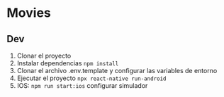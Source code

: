# Movies

## Dev

1. Clonar el proyecto
2. Instalar dependencias `npm install`
3. Clonar el archivo .env.template y configurar las variables de entorno
4. Ejecutar el proyecto `npx react-native run-android`
5. IOS: `npm run start:ios` configurar simulador
